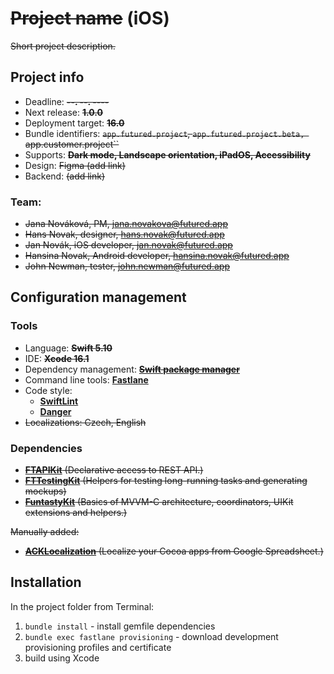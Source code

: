 # ~~Project name~~ (iOS)

~~Short project description.~~

## Project info

- Deadline: ~~**--. --. ----**~~
- Next release: ~~**1.0.0**~~
- Deployment target: ~~**16.0**~~
- Bundle identifiers: ~~`app.futured.project`, `app.futured.project.beta, `app.customer.project``~~
- Supports: ~~**Dark mode, Landscape orientation, iPadOS, Accessibility**~~
- Design: ~~Figma (add link)~~
- Backend: ~~(add link)~~

### Team:

- ~~Jana Nováková, PM, <jana.novakova@futured.app>~~
- ~~Hans Novak, designer, <hans.novak@futured.app>~~
- ~~Jan Novák, iOS developer, <jan.novak@futured.app>~~
- ~~Hansina Novak, Android developer, <hansina.novak@futured.app>~~
- ~~John Newman, tester, <john.newman@futured.app>~~

## Configuration management

### Tools

- Language: ~~**Swift 5.10**~~
- IDE: ~~**Xcode 16.1**~~
- Dependency management: ~~**[Swift package manager](https://swift.org/package-manager/)**~~
- Command line tools: **[Fastlane](https://docs.fastlane.tools)**
- Code style:
	- **[SwiftLint](https://swift.org/package-manager/)**
	- **[Danger](https://github.com/futuredapp/danger)**
- ~~Localizations: Czech, English~~

### Dependencies

- ~~**[FTAPIKit](https://github.com/futuredapp/FTAPIKit)** (Declarative access to REST API.)~~
- ~~**[FTTestingKit](https://github.com/futuredapp/FTTestingKit)** (Helpers for testing long-running tasks and generating mockups)~~
- ~~**[FuntastyKit](https://github.com/futuredapp/FuntastyKit)** (Basics of MVVM-C architecture, coordinators, UIKit extensions and helpers.)~~

~~Manually added:~~
- ~~**[ACKLocalization](https://github.com/AckeeCZ/ACKLocalization.git)** (Localize your Cocoa apps from Google Spreadsheet.)~~

## Installation

In the project folder from Terminal:

1. `bundle install` - install gemfile dependencies
2. `bundle exec fastlane provisioning` - download development provisioning profiles and certificate
3. build using Xcode
